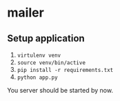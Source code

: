 # mailer

## Setup application

1. ``virtulenv venv``
2. ``source venv/bin/active``
3. ``pip install -r requirements.txt``
4. ``python app.py``

You server should be started by now.
